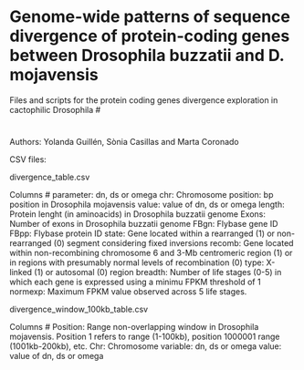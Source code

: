 # Genome-wide patterns of sequence divergence of protein-coding genes between Drosophila buzzatii and D. mojavensis #

Files and scripts for the protein coding genes divergence exploration in cactophilic Drosophila #
#
Authors: Yolanda Guillén, Sònia Casillas and Marta Coronado

CSV files:

divergence_table.csv

 Columns #
  parameter: dn, ds or omega
  chr: Chromosome 
  position: bp position in Drosophila mojavensis 
  value: value of dn, ds or omega
  length: Protein lenght (in aminoacids) in Drosophila buzzatii genome
  Exons: Number of exons in Drosophila buzzatii genome
  FBgn: Flybase gene ID
  FBpp: Flybase protein ID
  state: Gene located within a rearranged (1) or non-rearranged (0) segment considering fixed inversions
  recomb: Gene located within non-recombining chromosome 6 and 3-Mb centromeric region (1) or in regions with presumably normal levels of recombination (0)
  type: X-linked (1) or autosomal (0) region
  breadth: Number of life stages (0-5) in which each gene is expressed using a minimu FPKM threshold of 1
  normexp: Maximum FPKM value observed across 5 life stages.


divergence_window_100kb_table.csv

Columns #
Position: Range non-overlapping window in Drosophila mojavensis. Position 1 refers to range (1-100kb), position 1000001 range (1001kb-200kb), etc.
Chr: Chromosome 
variable: dn, ds or omega
value: value of dn, ds or omega

